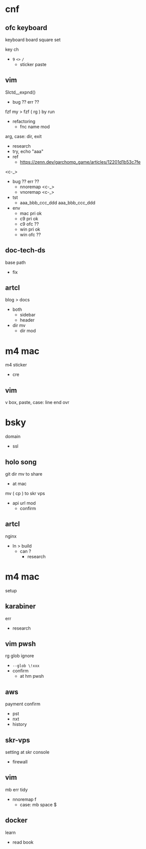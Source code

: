 
# cnf


## ofc keyboard

keyboard board square set

key ch
- `9` `<>` `/`
  - sticker paste


## vim

Slctd__expnd()
- bug ?? err ??


fzf my > fzf ( rg ) by run
- refactoring
  - fnc name mod


arg, case: dir, exit
- research
- try, echo "aaa"
- ref
  - https://zenn.dev/garchomp_game/articles/12201d1b53c7fe


<c-_>
- bug ?? err ??
  - nnoremap <c-_>
  - vnoremap <c-_>
- tst
  - aaa_bbb_ccc_ddd aaa_bbb_ccc_ddd
- env
  - mac pri ok
  - c9  pri ok
  - c9  ofc ??
  - win pri ok
  - win ofc ??


## doc-tech-ds

base path
- fix


## artcl

blog > docs
- both
  - sidebar
  - header
- dir mv
  - dir mod


# m4 mac

m4 sticker
- cre


## vim

v box, paste, case: line end ovr


# bsky

domain
- ssl


## holo song

git dir mv to share
- at mac


mv ( cp ) to skr vps
- api url mod
  - confirm


## artcl

nginx
- ln > build
  - can ?
    - research


# m4 mac

setup


## karabiner

err
- research


## vim  pwsh

rg glob ignore
- `--glob \!xxx`
- confirm
  - at hm pwsh


## aws

payment confirm
- pst
- nxt
- history


## skr-vps

setting at skr console
- firewall


## vim

mb err tidy
- nnoremap f
  - case: mb space $


## docker

learn
- read book



